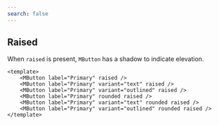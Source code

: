 ```yaml
---
search: false
---
```


## Raised

When `raised` is present, `MButton` has a shadow to indicate elevation.

<DemoContainer>
	<MButton label="Primary" raised />
	<MButton label="Primary" variant="text" raised />
	<MButton label="Primary" variant="outlined" raised />
	<MButton label="Primary" rounded raised />
	<MButton label="Primary" variant="text" rounded raised />
	<MButton label="Primary" variant="outlined" rounded raised />
</DemoContainer>

```vue
<template>
	<MButton label="Primary" raised />
	<MButton label="Primary" variant="text" raised />
	<MButton label="Primary" variant="outlined" raised />
	<MButton label="Primary" rounded raised />
	<MButton label="Primary" variant="text" rounded raised />
	<MButton label="Primary" variant="outlined" rounded raised />
</template>
```
